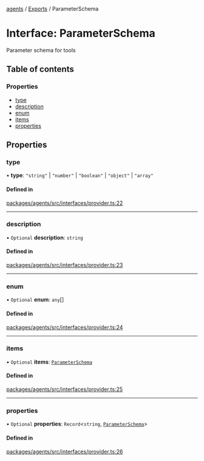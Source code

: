 <!-- 
 ⚠️  AUTO-GENERATED FILE - DO NOT EDIT MANUALLY
 This file is automatically generated by scripts/docs-generator.js
 To make changes, edit the source TypeScript files or update the generator script
-->

[agents](../../) / [Exports](../modules) / ParameterSchema

# Interface: ParameterSchema

Parameter schema for tools

## Table of contents

### Properties

- [type](ParameterSchema#type)
- [description](ParameterSchema#description)
- [enum](ParameterSchema#enum)
- [items](ParameterSchema#items)
- [properties](ParameterSchema#properties)

## Properties

### type

• **type**: ``"string"`` \| ``"number"`` \| ``"boolean"`` \| ``"object"`` \| ``"array"``

#### Defined in

[packages/agents/src/interfaces/provider.ts:22](https://github.com/woojubb/robota/blob/69cbf57340262bed3ca42ae6af241896c191a29c/packages/agents/src/interfaces/provider.ts#L22)

___

### description

• `Optional` **description**: `string`

#### Defined in

[packages/agents/src/interfaces/provider.ts:23](https://github.com/woojubb/robota/blob/69cbf57340262bed3ca42ae6af241896c191a29c/packages/agents/src/interfaces/provider.ts#L23)

___

### enum

• `Optional` **enum**: `any`[]

#### Defined in

[packages/agents/src/interfaces/provider.ts:24](https://github.com/woojubb/robota/blob/69cbf57340262bed3ca42ae6af241896c191a29c/packages/agents/src/interfaces/provider.ts#L24)

___

### items

• `Optional` **items**: [`ParameterSchema`](ParameterSchema)

#### Defined in

[packages/agents/src/interfaces/provider.ts:25](https://github.com/woojubb/robota/blob/69cbf57340262bed3ca42ae6af241896c191a29c/packages/agents/src/interfaces/provider.ts#L25)

___

### properties

• `Optional` **properties**: `Record`\<`string`, [`ParameterSchema`](ParameterSchema)\>

#### Defined in

[packages/agents/src/interfaces/provider.ts:26](https://github.com/woojubb/robota/blob/69cbf57340262bed3ca42ae6af241896c191a29c/packages/agents/src/interfaces/provider.ts#L26)
